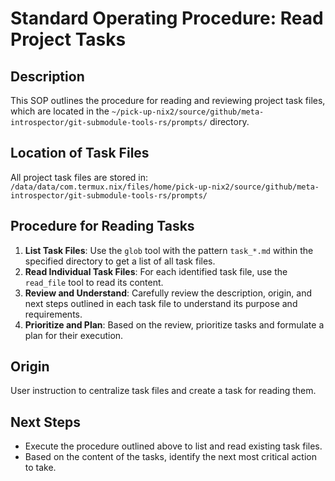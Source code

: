 # Standard Operating Procedure: Read Project Tasks

## Description
This SOP outlines the procedure for reading and reviewing project task files, which are located in the `~/pick-up-nix2/source/github/meta-introspector/git-submodule-tools-rs/prompts/` directory.

## Location of Task Files
All project task files are stored in:
`/data/data/com.termux.nix/files/home/pick-up-nix2/source/github/meta-introspector/git-submodule-tools-rs/prompts/`

## Procedure for Reading Tasks
1.  **List Task Files**: Use the `glob` tool with the pattern `task_*.md` within the specified directory to get a list of all task files.
2.  **Read Individual Task Files**: For each identified task file, use the `read_file` tool to read its content.
3.  **Review and Understand**: Carefully review the description, origin, and next steps outlined in each task file to understand its purpose and requirements.
4.  **Prioritize and Plan**: Based on the review, prioritize tasks and formulate a plan for their execution.

## Origin
User instruction to centralize task files and create a task for reading them.

## Next Steps
- Execute the procedure outlined above to list and read existing task files.
- Based on the content of the tasks, identify the next most critical action to take.